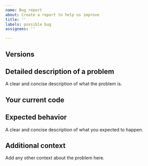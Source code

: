 ```yaml
---
name: Bug report
about: Create a report to help us improve
title: ''
labels: possible bug
assignees: ''

---
```


## Versions

## Detailed description of a problem

A clear and concise description of what the problem is.

## Your current code

## Expected behavior

A clear and concise description of what you expected to happen.

## Additional context

Add any other context about the problem here.
